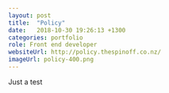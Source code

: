 ```yaml
---
layout: post
title:  "Policy"
date:   2018-10-30 19:26:13 +1300
categories: portfolio
role: Front end developer
websiteUrl: http://policy.thespinoff.co.nz/
imageUrl: policy-400.png
---
```

Just a test

